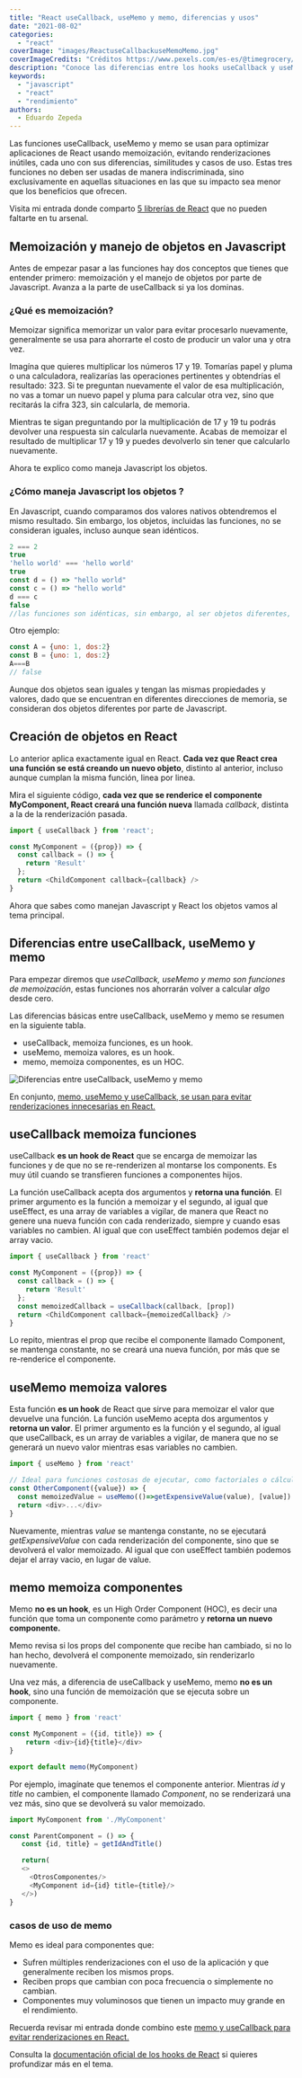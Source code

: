 ```yaml
---
title: "React useCallback, useMemo y memo, diferencias y usos"
date: "2021-08-02"
categories: 
  - "react"
coverImage: "images/ReactuseCallbackuseMemoMemo.jpg"
coverImageCredits: "Créditos https://www.pexels.com/es-es/@timegrocery/"
description: "Conoce las diferencias entre los hooks useCallback y useMemo, y el HOC memo en React y como mejorar el rendimiento de tu app con ellos."
keywords:
  - "javascript"
  - "react"
  - "rendimiento"
authors:
  - Eduardo Zepeda
---
```


Las funciones useCallback, useMemo y memo se usan para optimizar aplicaciones de React usando memoización, evitando renderizaciones inútiles, cada uno con sus diferencias, similitudes y casos de uso. Estas tres funciones no deben ser usadas de manera indiscriminada, sino exclusivamente en aquellas situaciones en las que su impacto sea menor que los beneficios que ofrecen.

Visita mi entrada donde comparto [5 librerías de React](/es/5-librerias-geniales-de-react-que-debes-conocer/) que no pueden faltarte en tu arsenal.

## Memoización y manejo de objetos en Javascript

Antes de empezar pasar a las funciones hay dos conceptos que tienes que entender primero: memoización y el manejo de objetos por parte de Javascript. Avanza a la parte de useCallback si ya los dominas.

### ¿Qué es memoización?

Memoizar significa memorizar un valor para evitar procesarlo nuevamente, generalmente se usa para ahorrarte el costo de producir un valor una y otra vez.

Imagína que quieres multiplicar los números 17 y 19. Tomarías papel y pluma o una calculadora, realizarías las operaciones pertinentes y obtendrías el resultado: 323. Si te preguntan nuevamente el valor de esa multiplicación, no vas a tomar un nuevo papel y pluma para calcular otra vez, sino que recitarás la cifra 323, sin calcularla, de memoria.

Mientras te sigan preguntando por la multiplicación de 17 y 19 tu podrás devolver una respuesta sin calcularla nuevamente. Acabas de memoizar el resultado de multiplicar 17 y 19 y puedes devolverlo sin tener que calcularlo nuevamente.

Ahora te explico como maneja Javascript los objetos.

### ¿Cómo maneja Javascript los objetos ? 

En Javascript, cuando comparamos dos valores nativos obtendremos el mismo resultado. Sin embargo, los objetos, incluidas las funciones, no se consideran iguales, incluso aunque sean idénticos.

```javascript
2 === 2
true
'hello world' === 'hello world'
true
const d = () => "hello world"
const c = () => "hello world"
d === c
false
//las funciones son idénticas, sin embargo, al ser objetos diferentes, no son iguales para JS
```

Otro ejemplo:

```javascript
const A = {uno: 1, dos:2}
const B = {uno: 1, dos:2}
A===B
// false
```

Aunque dos objetos sean iguales y tengan las mismas propiedades y valores, dado que se encuentran en diferentes direcciones de memoria, se consideran dos objetos diferentes por parte de Javascript.

## Creación de objetos en React

Lo anterior aplica exactamente igual en React. **Cada vez que React crea una función se está creando un nuevo objeto**, distinto al anterior, incluso aunque cumplan la misma función, linea por linea.

Mira el siguiente código, **cada vez que se renderice el componente MyComponent, React creará una función nueva** llamada _callback_, distinta a la de la renderización pasada.

```javascript
import { useCallback } from 'react';

const MyComponent = ({prop}) => {
  const callback = () => {
    return 'Result'
  };
  return <ChildComponent callback={callback} />
}
```

Ahora que sabes como manejan Javascript y React los objetos vamos al tema principal.

## Diferencias entre useCallback, useMemo y memo

Para empezar diremos que *useCallback, useMemo y memo son funciones de memoización*, estas funciones nos ahorrarán volver a calcular *algo* desde cero.

Las diferencias básicas entre useCallback, useMemo y memo se resumen en la siguiente tabla.

* useCallback, memoiza funciones, es un hook.
* useMemo, memoiza valores, es un hook.
* memo, memoiza componentes, es un HOC.

![Diferencias entre useCallback, useMemo y memo](images/Diferencias-React-useCallback-useMemo-memo.jpg)

En conjunto, [memo, useMemo y useCallback, se usan para evitar renderizaciones innecesarias en React.](/es/react-memo-usememo-y-usecallback-para-evitar-renderizaciones-en-react/)

## useCallback memoiza funciones

useCallback **es un hook de React** que se encarga de memoizar las funciones y de que no se re-renderizen al montarse los components. Es muy útil cuando se transfieren funciones a componentes hijos.

La función useCallback acepta dos argumentos y **retorna una función**. El primer argumento es la función a memoizar y el segundo, al igual que useEffect, es una array de variables a vigilar, de manera que React no genere una nueva función con cada renderizado, siempre y cuando esas variables no cambien. Al igual que con useEffect también podemos dejar el array vacio.

```javascript
import { useCallback } from 'react'

const MyComponent = ({prop}) => {
  const callback = () => {
    return 'Result'
  };
  const memoizedCallback = useCallback(callback, [prop])
  return <ChildComponent callback={memoizedCallback} />
}
```

Lo repito, mientras el prop que recibe el componente llamado Component, se mantenga constante, no se creará una nueva función, por más que se re-renderice el componente.

## useMemo memoiza valores

Esta función **es un hook** de React que sirve para memoizar el valor que devuelve una función. La función useMemo acepta dos argumentos y **retorna un valor**. El primer argumento es la función y el segundo, al igual que useCallback, es un array de variables a vigilar, de manera que no se generará un nuevo valor mientras esas variables no cambien.

```javascript
import { useMemo } from 'react'

// Ideal para funciones costosas de ejecutar, como factoriales o cálculos complejos
const OtherComponent({value}) => {
  const memoizedValue = useMemo(()=>getExpensiveValue(value), [value])
  return <div>...</div>
}
```

Nuevamente, mientras _value_ se mantenga constante, no se ejecutará _getExpensiveValue_ con cada renderización del componente, sino que se devolverá el valor memoizado. Al igual que con useEffect también podemos dejar el array vacio, en lugar de value.

## memo memoiza componentes

Memo **no es un hook**, es un High Order Component (HOC), es decir una función que toma un componente como parámetro y **retorna un nuevo componente.**

Memo revisa si los props del componente que recibe han cambiado, si no lo han hecho, devolverá el componente memoizado, sin renderizarlo nuevamente.

Una vez más, a diferencia de useCallback y useMemo, memo **no es un hook**, sino una función de memoización que se ejecuta sobre un componente.

```javascript
import { memo } from 'react'

const MyComponent = ({id, title}) => {
    return <div>{id}{title}</div>
}

export default memo(MyComponent)
```

Por ejemplo, imagínate que tenemos el componente anterior. Mientras _id_ y _title_ no cambien, el componente llamado _Component_, no se renderizará una vez más, sino que se devolverá su valor memoizado.

```javascript
import MyComponent from './MyComponent'

const ParentComponent = () => {
   const {id, title} = getIdAndTitle()

   return(
   <>
     <OtrosComponentes/>
     <MyComponent id={id} title={title}/>
   </>)
}
```

### casos de uso de memo

Memo es ideal para componentes que:

- Sufren múltiples renderizaciones con el uso de la aplicación y que generalmente reciben los mismos props.
- Reciben props que cambian con poca frecuencia o simplemente no cambian.
- Componentes muy voluminosos que tienen un impacto muy grande en el rendimiento.

Recuerda revisar mi entrada donde combino este [memo y useCallback para evitar renderizaciones en React.](/es/react-memo-usememo-y-usecallback-para-evitar-renderizaciones-en-react/)

Consulta la [documentación oficial de los hooks de React](https://es.reactjs.org/docs/hooks-reference.html) si quieres profundizar más en el tema.
